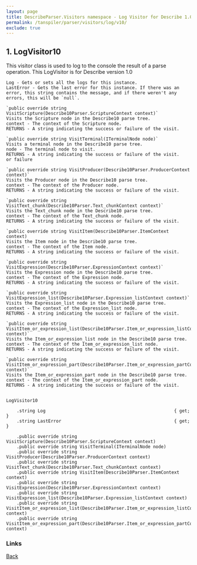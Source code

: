 ```yaml
---
layout: page
title: DescribeParser.Visitors namespace - Log Visitor for Describe 1.0
permalink: /tanspiler/parser/visitors/log/v10/
exclude: true
---
```

## 1. LogVisitor10

This visitor class is used to log to the console the result of a parse operation. 
This LogVisitor is for Describe version 1.0

    Log - Gets or sets all the logs for this instance.
    LastError - Gets the last error for this instance. If there was an error, this string contains the message, and if there weren't any errors, this will be `null`.

    `public override string VisitScripture(Describe10Parser.ScriptureContext context)`
    Visits the Scripture node in the Describe10 parse tree.
    context - The context of the Scripture node.
    RETURNS - A string indicating the success or failure of the visit.

    `public override string VisitTerminal(ITerminalNode node)`
    Visits a terminal node in the Describe10 parse tree.
    node - The terminal node to visit.
    RETURNS - A string indicating the success or failure of the visit.
    or failure 

    `public override string VisitProducer(Describe10Parser.ProducerContext context)`
    Visits the Producer node in the Describe10 parse tree.
    context - The context of the Producer node.
    RETURNS - A string indicating the success or failure of the visit.

    `public override string VisitText_chunk(Describe10Parser.Text_chunkContext context)`
    Visits the Text_chunk node in the Describe10 parse tree.
    context - The context of the Text_chunk node.
    RETURNS - A string indicating the success or failure of the visit.

    `public override string VisitItem(Describe10Parser.ItemContext context)
    Visits the Item node in the Describe10 parse tree.
    context - The context of the Item node.
    RETURNS - A string indicating the success or failure of the visit.

    `public override string VisitExpression(Describe10Parser.ExpressionContext context)`
    Visits the Expression node in the Describe10 parse tree.
    context - The context of the Expression node.
    RETURNS - A string indicating the success or failure of the visit.

    `public override string VisitExpression_list(Describe10Parser.Expression_listContext context)`
    Visits the Expression_list node in the Describe10 parse tree.
    context - The context of the Expression_list node.
    RETURNS - A string indicating the success or failure of the visit.

    `public override string VisitItem_or_expression_list(Describe10Parser.Item_or_expression_listContext context)`
    Visits the Item_or_expression_list node in the Describe10 parse tree.
    context - The context of the Item_or_expression_list node.
    RETURNS - A string indicating the success or failure of the visit.

    `public override string VisitItem_or_expression_part(Describe10Parser.Item_or_expression_partContext context)`
    Visits the Item_or_expression_part node in the Describe10 parse tree.
    context - The context of the Item_or_expression_part node.
    RETURNS - A string indicating the success or failure of the visit.


    LogVisitor10

        .string Log                                                 { get; }
        .string LastError                                           { get; }

        .public override string VisitScripture(Describe10Parser.ScriptureContext context)
        .public override string VisitTerminal(ITerminalNode node)
        .public override string VisitProducer(Describe10Parser.ProducerContext context)
        .public override string VisitText_chunk(Describe10Parser.Text_chunkContext context)
        .public override string VisitItem(Describe10Parser.ItemContext context)
        .public override string VisitExpression(Describe10Parser.ExpressionContext context)
        .public override string VisitExpression_list(Describe10Parser.Expression_listContext context)
        .public override string VisitItem_or_expression_list(Describe10Parser.Item_or_expression_listContext context)
        .public override string VisitItem_or_expression_part(Describe10Parser.Item_or_expression_partContext context)


### Links
[Back](/tanspiler/parser/visitors/log/)